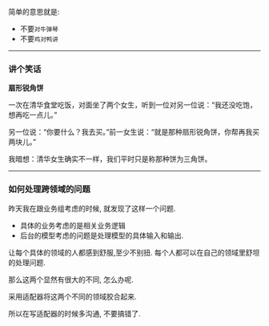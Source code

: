 简单的意思就是:

- 不要`对牛弹琴`
- 不要`鸡对鸭讲`


---

### 讲个笑话

**扇形锐角饼**

一次在清华食堂吃饭，对面坐了两个女生，听到一位对另一位说：“我还没吃饱，想再吃一点儿。”

另一位说：“你要什么？我去买。”前一女生说：“就是那种扇形锐角饼，你帮再我买两块儿。”

我暗想：清华女生确实不一样，我们平时只是称那种饼为三角饼。


---

### 如何处理跨领域的问题

昨天我在跟业务组考虑的时候, 就发现了这样一个问题.

- 具体的业务考虑的是相关业务逻辑
- 后台的模型考虑的问题是处理模型的具体输入和输出. 

让每个具体的领域的人都感到舒服,至少不别扭. 每个人都可以在自己的领域里舒坦的处理问题.


那么这两个显然有很大的不同, 怎么办呢.

采用适配器将这两个不同的领域胶合起来.

所以在写适配器的时候多沟通, 不要搞错了.
